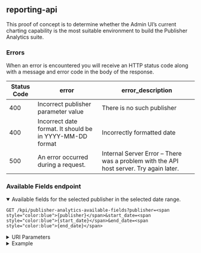 
## reporting-api
This proof of concept is to determine whether the Admin UI’s current charting capability is the most suitable environment to build the Publisher Analytics suite.

### Errors
When an error is encountered you will receive an HTTP status code along with a message and error code in the body of the response.

Status Code | error | error_description
------------ | ------------- | -------------
400 | Incorrect publisher parameter value | There is no such publisher
400 | Incorrect date format. It should be in YYYY-MM-DD format | Incorrectly formatted date
500 | An error occurred during a request. | Internal Server Error – There was a problem with the API host server. Try again later.



### Available Fields endpoint
<details open>
<summary>Available fields for the selected publisher in the selected date range.</summary>

```shell
GET /kpi/publisher-analytics-available-fields?publisher=<span style="color:blue">{publisher}</span>&start_date=<span style="color:blue">{start_date}</span>&end_date=<span style="color:blue">{end_date}</span>
```

</details>

<details closed>
<summary>URI Parameters</summary>

parameter | parameter_type | parameter_description
------------ | ------------- | -------------
publisher | **string** (required) | one of the available publishers: *{guardian, news-uk, telegraph, reach, the-stylist-group, ozone}*, ozone means selecting all available publishers
start_date | **string** (required) |  starting date in YYYY-MM-DD format
start_date | **string** (required) |  end date in YYYY-MM-DD format

</details>

<details closed>
<summary>Example</summary>

```shell
GET /kpi/publisher-analytics-available-fields?publisher=telegraph&start_date=2019-12-10&end_date=2019-12-11
```

```json
  {
      "device_type": [
          "Computer",
          "Mobile",
          "Tablet",
          "Game console",
          "Digital media receiver"
      ],
      "domain": [
          "telegraph.co.uk"
      ],
      "partner": [
          "appnexus",
          "openx",
          "beeswax",
          "rubicon",
          "pubmatic"
      ],
      "size": [
          "728x90",
          "300x250",
          "970x250",
          "320x50",
          "300x600",
          "300x50"
      ]
  }
```
</details>
